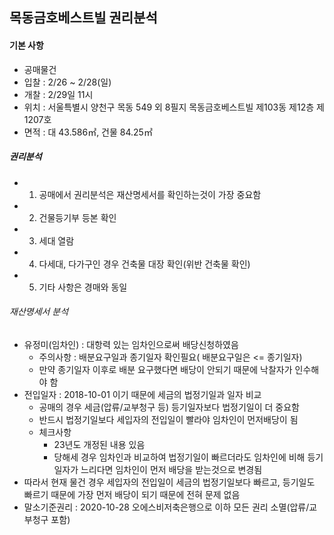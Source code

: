 ##  목동금호베스트빌 권리분석

#### 기본 사항
* 공매물건
* 입찰 : 2/26 ~ 2/28(일)
* 개찰 : 2/29일 11시
* 위치 : 서울특별시 양천구 목동 549 외 8필지 목동금호베스트빌 제103동 제12층 제1207호
* 면적 : 대 43.586㎡, 건물 84.25㎡


##### 권리분석
* 1. 공매에서 권리분석은 재산명세서를 확인하는것이 가장 중요함
* 2. 건물등기부 등본 확인
* 3. 세대 열람
* 4. 다세대, 다가구인 경우 건축물 대장 확인(위반 건축물 확인)
* 5. 기타 사항은 경매와 동일
 
###### 재산명세서 분석
* 유정미(임차인) : 대항력 있는 임차인으로써 배당신청하였음
  * 주의사항 : 배분요구일과 종기일자 확인필요( 배분요구일은 <= 종기일자)
  * 만약 종기일자 이후로 배분 요구했다면 배당이 안되기 때문에 낙찰자가 인수해야 함
* 전입일자 : 2018-10-01 이기 때문에 세금의 법정기일과 일자 비교
  * 공매의 경우 세금(압류/교부청구 등) 등기일자보다 법정기일이 더 중요함
  * 반드시 법정기일보다 세입자의 전입일이 빨라야 임차인이 먼저배당이 됨
  * 체크사항
    * 23년도 개정된 내용 있음
    * 당해세 경우 임차인과 비교하여 법정기일이 빠르더라도 임차인에 비해 등기일자가 느리다면 임차인이 먼저 배당을 받는것으로 변경됨
* 따라서 현재 물건 경우 세입자의 전입일이 세금의 법정기일보다 빠르고, 등기일도 빠르기 때문에 가장 먼저 배당이 되기 때문에 전혀 문제 없음
* 말소기준권리 : 2020-10-28 오에스비저축은행으로 이하 모든 권리 소멸(압류/교부청구 포함)
